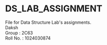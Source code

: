 # DS_LAB_ASSIGNMENT
File for Data Structure Lab's assignments.
<br>
Daksh
<br>
Group : 2C63
<br>
Roll No. : 1024030874
